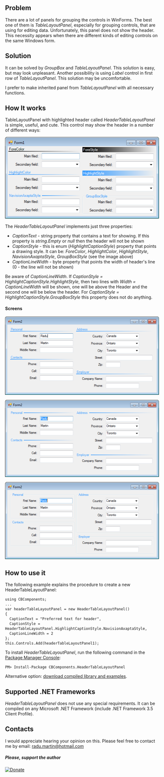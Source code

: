## Problem

There are a lot of panels for grouping the controls in WinForms. The best one of them is _TableLayoutPanel_, especially for grouping controls, that are using for editing data. Unfortunately, this panel does not show the header. This necessity appears when there are different kinds of editing controls on the same Windows form.

## Solution

It can be solved by _GroupBox_ and _TableLayoutPanel_. This solution is easy, but may look unpleasant. Another possibility is using _Label_ control in first row of _TableLayoutPanel_. This solution may be uncomfortable.

I prefer to make inherited panel from _TableLayoutPanel_ with all necessary functions.

## How It works

TableLayoutPanel with highlighted header called _HeaderTableLayoutPanel_ is simple, useful, and cute. This control may show the header in a number of different ways:

![alt tag](Media/img_01.png "")

The _HeaderTableLayoutPanel_ implements just three properties:
- _CaptionText_ - string property that contains a text for showing. If this property is _string.Empty_ or _null_ then the header will not be shown
- _CaptionStyle_ - this is enum (_HighlightCaptionStyle_) property that points a drawing style. It can be: _ForeColor_, _HighlightColor_, _HighlightStyle_, _NavisionAxaptaStyle_, _GroupBoxStyle_ (see the image above)
- _CaptionLineWidth_ - byte property that points the width of header's line (0 - the line will not be shown)

Be aware of _CaptionLineWidth_. If _CaptionStyle = HighlightCaptionStyle.HighlightStyle_, then two lines with _Width = CaptionLineWidth_ will be shown, one will be above the Header and the second one will be below the header. For _CaptionStyle = HighlightCaptionStyle.GroupBoxStyle_ this property does not do anything. 

#### Screens

![alt tag](Media/img_02.png "")

![alt tag](Media/img_03.png "")

![alt tag](Media/img_04.png "")

## How to use it

The following example explains the procedure to create a new HeaderTableLayoutPanel:
```
using CBComponents;
...
var headerTableLayoutPanel = new HeaderTableLayoutPanel()
{
  CaptionText = "Preferred text for header",
  CaptionStyle = HeaderTableLayoutPanel.HighlightCaptionStyle.NavisionAxaptaStyle,
  CaptionLineWidth = 2  
};
this.Controls.Add(headerTableLayoutPanel1);
```
To install _HeaderTableLayoutPanel_, run the following command in the [Package Manager Console](https://www.nuget.org/packages/CBComponents.HeaderTableLayoutPanel):
```
PM> Install-Package CBComponents.HeaderTableLayoutPanel 
```
Alternative option: [download compiled library and examples](https://github.com/CanadianBeaver/HeaderTableLayoutPanel/raw/master/Build/CBComponents.HeaderTableLayoutPanel.zip).

## Supported .NET Frameworks

_HeaderTableLayoutPanel_ does not use any special requirements. It can be compiled on any Microsoft .NET Framework (include .NET Framework 3.5 Client Profile).

## Contacts

I would appreciate hearing your opinion on this. Please feel free to contact me by email: [radu.martin@hotmail.com](mailto://radu.martin@hotmail.com)

##### Please, support the author

[![Donate](https://www.paypalobjects.com/en_US/i/btn/btn_donateCC_LG.gif)](https://www.paypal.com/cgi-bin/webscr?cmd=_s-xclick&hosted_button_id=YQZ44S5HX5NQL)
